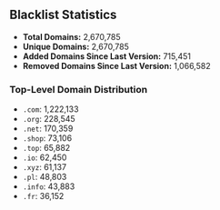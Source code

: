 ## Blacklist Statistics

- **Total Domains:** 2,670,785
- **Unique Domains:** 2,670,785
- **Added Domains Since Last Version:** 715,451
- **Removed Domains Since Last Version:** 1,066,582

### Top-Level Domain Distribution

-  `.com`: 1,222,133
-  `.org`: 228,545
-  `.net`: 170,359
-  `.shop`: 73,106
-  `.top`: 65,882
-  `.io`: 62,450
-  `.xyz`: 61,137
-  `.pl`: 48,803
-  `.info`: 43,883
-  `.fr`: 36,152
